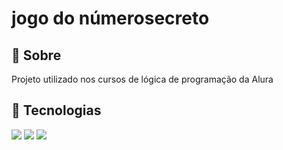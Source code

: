 <h1>jogo do númerosecreto</h1>

<h2> 📌 Sobre</h2>
<p>Projeto utilizado nos cursos de lógica de programação da Alura</p>

##  🚀  Tecnologias 
<div>
  <img src="https://img.shields.io/badge/HTML5-E34F26?style=for-the-badge&logo=html5&logoColor=white">
  <img src="https://img.shields.io/badge/CSS3-1572B6?style=for-the-badge&logo=css3&logoColor=white">
  <img src="https://img.shields.io/badge/JavaScript-F7DF1E?style=for-the-badge&logo=javascript&logoColor=black">
</div>

<br> <br>
